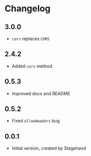 # Changelog

## 3.0.0

+ `cors` replaces `CORS`

## 2.4.2

+ Added `cors` method.

## 0.5.3

- Improved docs and README

## 0.5.2

- Fixed `allowHeaders` bug

## 0.0.1

- Initial version, created by Stagehand
